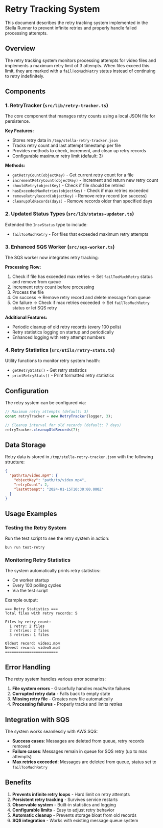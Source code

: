# Retry Tracking System

This document describes the retry tracking system implemented in the Stella Runner to prevent infinite retries and properly handle failed processing attempts.

## Overview

The retry tracking system monitors processing attempts for video files and implements a maximum retry limit of 3 attempts. When files exceed this limit, they are marked with a `failTooMuchRetry` status instead of continuing to retry indefinitely.

## Components

### 1. RetryTracker (`src/lib/retry-tracker.ts`)

The core component that manages retry counts using a local JSON file for persistence.

**Key Features:**
- Stores retry data in `/tmp/stella-retry-tracker.json`
- Tracks retry count and last attempt timestamp per file
- Provides methods to check, increment, and clean up retry records
- Configurable maximum retry limit (default: 3)

**Methods:**
- `getRetryCount(objectKey)` - Get current retry count for a file
- `incrementRetryCount(objectKey)` - Increment and return new retry count
- `shouldRetry(objectKey)` - Check if file should be retried
- `hasExceededMaxRetries(objectKey)` - Check if max retries exceeded
- `removeRetryRecord(objectKey)` - Remove retry record (on success)
- `cleanupOldRecords(days)` - Remove records older than specified days

### 2. Updated Status Types (`src/lib/status-updater.ts`)

Extended the `InsvStatus` type to include:
- `failTooMuchRetry` - For files that exceeded maximum retry attempts

### 3. Enhanced SQS Worker (`src/sqs-worker.ts`)

The SQS worker now integrates retry tracking:

**Processing Flow:**
1. Check if file has exceeded max retries → Set `failTooMuchRetry` status and remove from queue
2. Increment retry count before processing
3. Process the file
4. On success → Remove retry record and delete message from queue
5. On failure → Check if max retries exceeded → Set `failTooMuchRetry` status or let SQS retry

**Additional Features:**
- Periodic cleanup of old retry records (every 100 polls)
- Retry statistics logging on startup and periodically
- Enhanced logging with retry attempt numbers

### 4. Retry Statistics (`src/utils/retry-stats.ts`)

Utility functions to monitor retry system health:
- `getRetryStats()` - Get retry statistics
- `printRetryStats()` - Print formatted retry statistics

## Configuration

The retry system can be configured via:

```typescript
// Maximum retry attempts (default: 3)
const retryTracker = new RetryTracker(logger, 3);

// Cleanup interval for old records (default: 7 days)
retryTracker.cleanupOldRecords(7);
```

## Data Storage

Retry data is stored in `/tmp/stella-retry-tracker.json` with the following structure:

```json
{
  "path/to/video.mp4": {
    "objectKey": "path/to/video.mp4",
    "retryCount": 2,
    "lastAttempt": "2024-01-15T10:30:00.000Z"
  }
}
```

## Usage Examples

### Testing the Retry System

Run the test script to see the retry system in action:

```bash
bun run test-retry
```

### Monitoring Retry Statistics

The system automatically prints retry statistics:
- On worker startup
- Every 100 polling cycles
- Via the test script

Example output:
```
=== Retry Statistics ===
Total files with retry records: 5

Files by retry count:
  1 retry: 2 files
  2 retries: 2 files
  3 retries: 1 files

Oldest record: video1.mp4
Newest record: video5.mp4
========================
```

## Error Handling

The retry system handles various error scenarios:

1. **File system errors** - Gracefully handles read/write failures
2. **Corrupted retry data** - Falls back to empty state
3. **Missing retry file** - Creates new file automatically
4. **Processing failures** - Properly tracks and limits retries

## Integration with SQS

The system works seamlessly with AWS SQS:

- **Success cases**: Messages are deleted from queue, retry records removed
- **Failure cases**: Messages remain in queue for SQS retry (up to max attempts)
- **Max retries exceeded**: Messages are deleted from queue, status set to `failTooMuchRetry`

## Benefits

1. **Prevents infinite retry loops** - Hard limit on retry attempts
2. **Persistent retry tracking** - Survives service restarts
3. **Observable system** - Built-in statistics and logging
4. **Configurable limits** - Easy to adjust retry behavior
5. **Automatic cleanup** - Prevents storage bloat from old records
6. **SQS integration** - Works with existing message queue system 